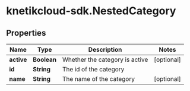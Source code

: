 # knetikcloud-sdk.NestedCategory

## Properties
Name | Type | Description | Notes
------------ | ------------- | ------------- | -------------
**active** | **Boolean** | Whether the category is active | [optional] 
**id** | **String** | The id of the category | 
**name** | **String** | The name of the category | [optional] 


